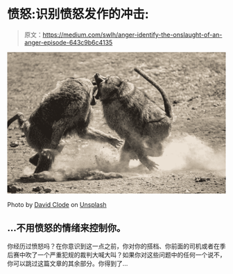 # 愤怒:识别愤怒发作的冲击:

> 原文：<https://medium.com/swlh/anger-identify-the-onslaught-of-an-anger-episode-643c9b6c4135>

![](img/1eb5a32bc2e0d72118cce0be43c34941.png)

Photo by [David Clode](https://unsplash.com/@davidclode?utm_source=medium&utm_medium=referral) on [Unsplash](https://unsplash.com?utm_source=medium&utm_medium=referral)

## …不用愤怒的情绪来控制你。

你经历过愤怒吗？在你意识到这一点之前，你对你的搭档、你前面的司机或者在季后赛中吹了一个严重犯规的裁判大喊大叫？如果你对这些问题中的任何一个说不，你可以跳过这篇文章的其余部分。你得到了…